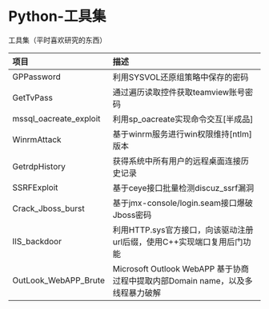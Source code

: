 # Python-工具集
工具集（平时喜欢研究的东西）


| 项目 | 描述 |
| :-- | :-- |
| GPPassword | 利用SYSVOL还原组策略中保存的密码 |
| GetTvPass | 通过遍历读取控件获取teamview账号密码 |
| mssql_oacreate_exploit | 利用sp_oacreate实现命令交互[半成品]  |
| WinrmAttack | 基于winrm服务进行win权限维持[ntlm]版本 |
| GetrdpHistory | 获得系统中所有用户的远程桌面连接历史记录 |
| SSRFExploit | 基于ceye接口批量检测discuz_ssrf漏洞 |
| Crack_Jboss_burst | 基于jmx-console/login.seam接口爆破Jboss密码 |
| IIS_backdoor | 利用HTTP.sys官方接口，向该驱动注册url后缀，使用C++实现端口复用后门功能 |
| OutLook_WebAPP_Brute | Microsoft Outlook WebAPP  基于协商过程中提取内部Domain name，以及多线程暴力破解 |

